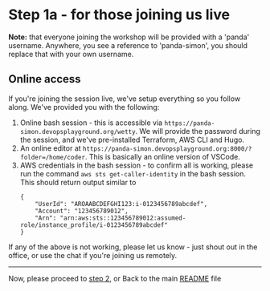# Step 1a - for those joining us live

**Note:** that everyone joining the workshop will be provided with a 'panda' username. Anywhere, you see a reference to 'panda-simon', you should replace that with your own username.

## Online access
If you're joining the session live, we've setup everything so you follow along. We've provided you with the following:

1. Online bash session - this is accessible via `https://panda-simon.devopsplayground.org/wetty`. We will provide the password during the session, and we've pre-installed Terraform, AWS CLI and Hugo.
2. An online editor at `https://panda-simon.devopsplayground.org:8000/?folder=/home/coder`. This is basically an online version of VSCode.
3. AWS credentials in the bash session - to confirm all is working, please run the command `aws sts get-caller-identity` in the bash session. This should return output similar to
    ```
    {
        "UserId": "AROAABCDEFGHI123:i-0123456789abcdef",
        "Account": "123456789012",
        "Arn": "arn:aws:sts::123456789012:assumed-role/instance_profile/i-0123456789abcdef"
    }
    ```

If any of the above is not working, please let us know - just shout out in the office, or use the chat if you're joining us remotely.


---
Now, please proceed to [step 2](../step_2/README.md), or
Back to the main [README](../../README.md) file
